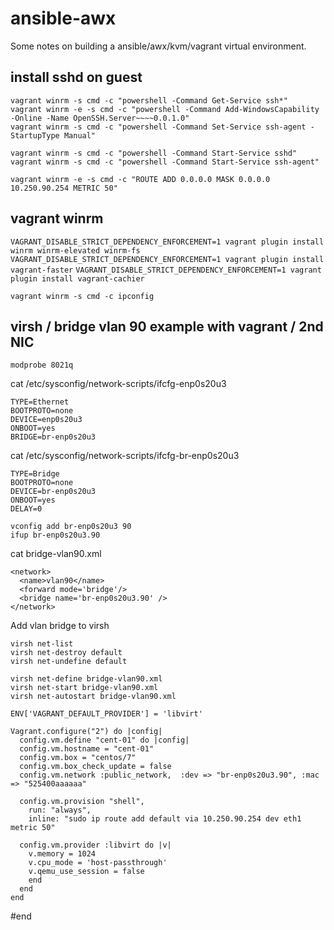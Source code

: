 # ansible-awx

Some notes on building a ansible/awx/kvm/vagrant virtual environment.

## install sshd on guest
```
vagrant winrm -s cmd -c "powershell -Command Get-Service ssh*"
vagrant winrm -e -s cmd -c "powershell -Command Add-WindowsCapability -Online -Name OpenSSH.Server~~~~0.0.1.0"
vagrant winrm -s cmd -c "powershell -Command Set-Service ssh-agent -StartupType Manual"

vagrant winrm -s cmd -c "powershell -Command Start-Service sshd"
vagrant winrm -s cmd -c "powershell -Command Start-Service ssh-agent"

vagrant winrm -e -s cmd -c "ROUTE ADD 0.0.0.0 MASK 0.0.0.0 10.250.90.254 METRIC 50"
```

##  vagrant winrm
`VAGRANT_DISABLE_STRICT_DEPENDENCY_ENFORCEMENT=1 vagrant plugin install winrm winrm-elevated winrm-fs`
`VAGRANT_DISABLE_STRICT_DEPENDENCY_ENFORCEMENT=1 vagrant plugin install vagrant-faster`
`VAGRANT_DISABLE_STRICT_DEPENDENCY_ENFORCEMENT=1 vagrant plugin install vagrant-cachier`


`vagrant winrm -s cmd -c ipconfig`

## virsh / bridge vlan 90 example with vagrant / 2nd NIC
`modprobe 8021q`

cat /etc/sysconfig/network-scripts/ifcfg-enp0s20u3 
```
TYPE=Ethernet
BOOTPROTO=none
DEVICE=enp0s20u3
ONBOOT=yes
BRIDGE=br-enp0s20u3
```

cat /etc/sysconfig/network-scripts/ifcfg-br-enp0s20u3
```
TYPE=Bridge
BOOTPROTO=none
DEVICE=br-enp0s20u3
ONBOOT=yes
DELAY=0
```
```
vconfig add br-enp0s20u3 90
ifup br-enp0s20u3.90
```
cat bridge-vlan90.xml
```
<network>
  <name>vlan90</name>
  <forward mode='bridge'/>
  <bridge name='br-enp0s20u3.90' />
</network>
```

Add vlan bridge to virsh
```
virsh net-list
virsh net-destroy default
virsh net-undefine default

virsh net-define bridge-vlan90.xml
virsh net-start bridge-vlan90.xml
virsh net-autostart bridge-vlan90.xml
```

```
ENV['VAGRANT_DEFAULT_PROVIDER'] = 'libvirt'

Vagrant.configure("2") do |config|
  config.vm.define "cent-01" do |config|
  config.vm.hostname = "cent-01"
  config.vm.box = "centos/7"
  config.vm.box_check_update = false
  config.vm.network :public_network,  :dev => "br-enp0s20u3.90", :mac => "525400aaaaaa"

  config.vm.provision "shell",
    run: "always",
    inline: "sudo ip route add default via 10.250.90.254 dev eth1 metric 50"

  config.vm.provider :libvirt do |v|
    v.memory = 1024
    v.cpu_mode = 'host-passthrough'
    v.qemu_use_session = false
    end
  end
end
```
#end




